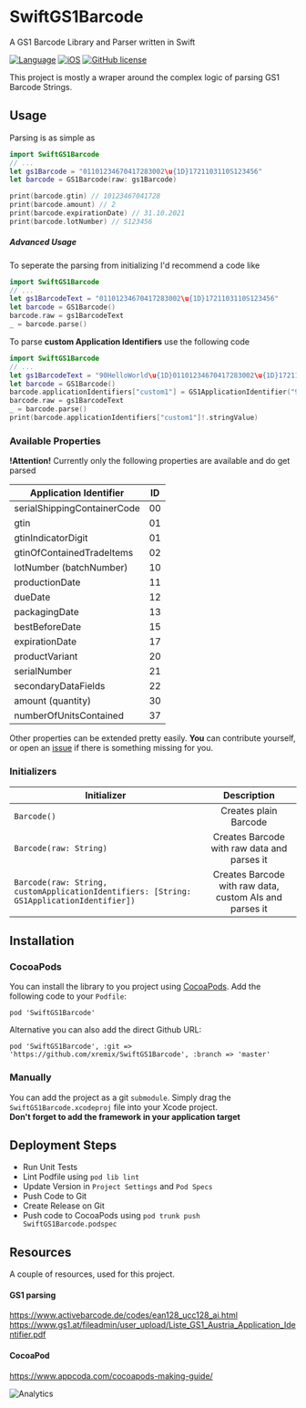 # SwiftGS1Barcode
A GS1 Barcode Library and Parser written in Swift

[![Language](https://img.shields.io/badge/language-swift%203-1b7cb9.svg)](https://img.shields.io/badge/language-swift%203-1b7cb9.svg)
[![iOS](https://img.shields.io/badge/iOS-9.0%2B-1b7cb9.svg)](https://img.shields.io/badge/iOS-9.0%2B-1b7cb9.svg)
[![GitHub license](https://img.shields.io/badge/license-MIT-blue.svg)](https://raw.githubusercontent.com/xremix/SwiftGS1Barcode/master/LICENSE)

This project is mostly a wraper around the complex logic of parsing GS1 Barcode Strings.

## Usage
Parsing is as simple as

```Swift
import SwiftGS1Barcode
// ...
let gs1Barcode = "01101234670417283002\u{1D}1721103110S123456"
let barcode = GS1Barcode(raw: gs1Barcode)

print(barcode.gtin) // 10123467041728
print(barcode.amount) // 2
print(barcode.expirationDate) // 31.10.2021
print(barcode.lotNumber) // S123456
```
##### Advanced Usage

To seperate the parsing from initializing I'd recommend a code like

```Swift
import SwiftGS1Barcode
// ...
let gs1BarcodeText = "01101234670417283002\u{1D}1721103110S123456"
let barcode = GS1Barcode()
barcode.raw = gs1BarcodeText
_ = barcode.parse()
```

To parse **custom Application Identifiers** use the following code

```Swift
import SwiftGS1Barcode
// ...
let gs1BarcodeText = "90HelloWorld\u{1D}01101234670417283002\u{1D}1721103110S123456"
let barcode = GS1Barcode()
barcode.applicationIdentifiers["custom1"] = GS1ApplicationIdentifier("90", length: 30, type: .String, dynamicLength: true)
barcode.raw = gs1BarcodeText
_ = barcode.parse()
print(barcode.applicationIdentifiers["custom1"]!.stringValue)
```

### Available Properties
**!Attention!** Currently only the following properties are available and do get parsed


| Application Identifier | ID           |
| ------------------ |:-------------:|
| serialShippingContainerCode |  00 |
| gtin               | 01  |
| gtinIndicatorDigit | 01  |
| gtinOfContainedTradeItems | 02  |
| lotNumber (batchNumber) | 10  |
| productionDate     | 11  |
| dueDate            | 12  |
| packagingDate      | 13  |
| bestBeforeDate     | 15  |
| expirationDate     | 17  |
| productVariant     | 20  |
| serialNumber       | 21  |
| secondaryDataFields | 22  |
| amount (quantity)  | 30  |
| numberOfUnitsContained | 37  |

Other properties can be extended pretty easily. **You** can contribute yourself, or open an [issue](https://github.com/xremix/SwiftGS1Barcode/issues/new) if there is something missing for you.

### Initializers

| Initializer | Description           |
| ------------------ |:-------------:|
| `Barcode()` |  Creates plain Barcode |
| `Barcode(raw: String)` |  Creates Barcode with raw data and parses it |
| `Barcode(raw: String, customApplicationIdentifiers: [String: GS1ApplicationIdentifier])` |  Creates Barcode with raw data, custom AIs and parses it |

## Installation
### CocoaPods
You can install the library to you project using [CocoaPods](https://cocoapods.org). Add the following code to your `Podfile`:
```
pod 'SwiftGS1Barcode'
```
Alternative you can also add the direct Github URL: 
```
pod 'SwiftGS1Barcode', :git => 'https://github.com/xremix/SwiftGS1Barcode', :branch => 'master'
```

### Manually
You can add the project as a git `submodule`. Simply drag the `SwiftGS1Barcode.xcodeproj` file into your Xcode project.  
**Don't forget to add the framework in your application target**


## Deployment Steps
- Run Unit Tests
- Lint Podfile using `pod lib lint`
- Update Version in `Project Settings` and `Pod Specs`
- Push Code to Git
- Create Release on Git
- Push code to CocoaPods using `pod trunk push SwiftGS1Barcode.podspec`

## Resources
A couple of resources, used for this project.

#### GS1 parsing
https://www.activebarcode.de/codes/ean128_ucc128_ai.html
https://www.gs1.at/fileadmin/user_upload/Liste_GS1_Austria_Application_Identifier.pdf

#### CocoaPod
https://www.appcoda.com/cocoapods-making-guide/


![Analytics](https://ga-beacon.appspot.com/UA-40522413-9/SwiftGS1Barcode/readme?pixel)
